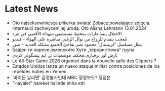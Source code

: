 # Latest News
-  Oto najseksowniejsza piłkarka świata! Zobacz powalające zdjęcia. Internauci zachwyceni jej urodą. Oto Alisha Lehmann 13.01.2024
-  الاحتلال ينفذ غارات بمحيط مستشفى شهداء الأقصى في غزة
-  مُعجب يتقدم للزواج من نوال الزغبي مباشرة على الهواء - فيديو
-  بطل مسلسل 'كريستال' محمود نصر يفاجئ الجميع بشكله الجديد - صور
-  Бајден ги нарече јеменските Хути „терористичка“ група
-  بارش اور برفباری،محکمہ موسمیات نے اہم پیشگوئی کردی
-  Le All-Star Game 2026 organisé dans la nouvelle salle des Clippers ?
-  Estados Unidos lanza un nuevo ataque militar contra posiciones de los rebeldes hutíes en Yemen
-  ‘바이든 날리면’ 감정불가인데 MBC 정정보도? 쟁점은
-  "Hayalet" hareket halinde imha etti
